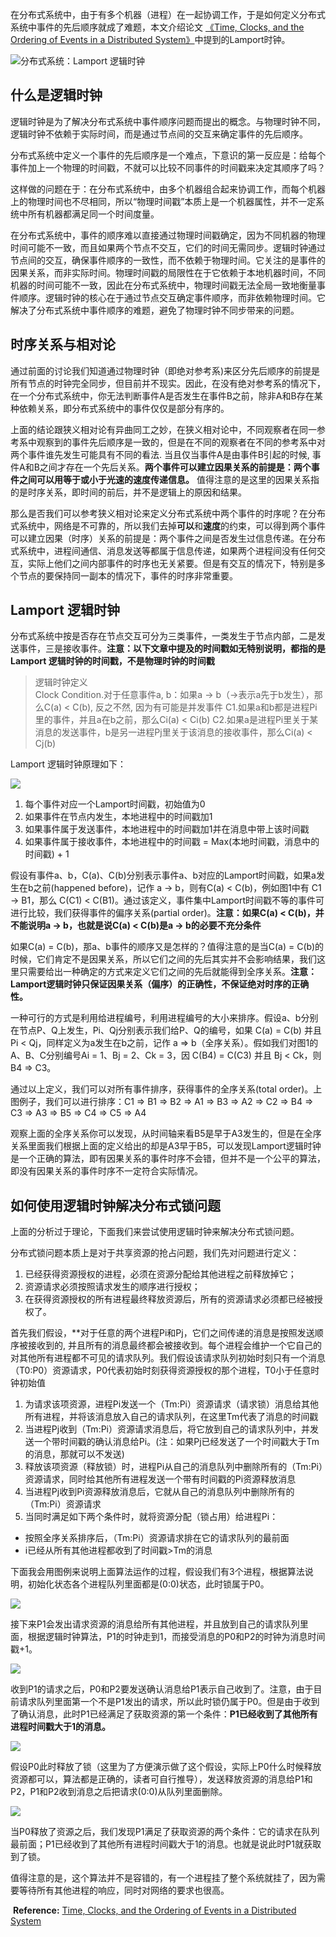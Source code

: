 
在分布式系统中，由于有多个机器（进程）在一起协调工作，于是如何定义分布式系统中事件的先后顺序就成了难题，本文介绍论文 [《Time, Clocks, and the Ordering of Events in a Distributed System》](https://lamport.azurewebsites.net/pubs/time-clocks.pdf)中提到的Lamport时钟。

![分布式系统：Lamport 逻辑时钟](https://pic1.zhimg.com/70/v2-a93f9b9ed5b8ea5c09f6f0499968184a_1440w.image?source=172ae18b&biz_tag=Post)
## 什么是逻辑时钟

逻辑时钟是为了解决分布式系统中事件顺序问题而提出的概念。与物理时钟不同，逻辑时钟不依赖于实际时间，而是通过节点间的交互来确定事件的先后顺序。

分布式系统中定义一个事件的先后顺序是一个难点，下意识的第一反应是：给每个事件加上一个物理的时间戳，不就可以比较不同事件的时间戳来决定其顺序了吗？

这样做的问题在于：在分布式系统中，由多个机器组合起来协调工作，而每个机器上的物理时间也不尽相同，所以“物理时间戳”本质上是一个机器属性，并不一定系统中所有机器都满足同一个时间度量。

在分布式系统中，事件的顺序难以直接通过物理时间戳确定，因为不同机器的物理时间可能不一致，而且如果两个节点不交互，它们的时间无需同步。逻辑时钟通过节点间的交互，确保事件顺序的一致性，而不依赖于物理时间。它关注的是事件的因果关系，而非实际时间。物理时间戳的局限性在于它依赖于本地机器时间，不同机器的时间可能不一致，因此在分布式系统中，物理时间戳无法全局一致地衡量事件顺序。逻辑时钟的核心在于通过节点交互确定事件顺序，而非依赖物理时间。它解决了分布式系统中事件顺序的难题，避免了物理时钟不同步带来的问题。

## 时序关系与相对论

通过前面的讨论我们知道通过物理时钟（即绝对参考系)来区分先后顺序的前提是所有节点的时钟完全同步，但目前并不现实。因此，在没有绝对参考系的情况下，在一个分布式系统中，你无法判断事件A是否发生在事件B之前，除非A和B存在某种依赖关系，即分布式系统中的事件仅仅是部分有序的。

上面的结论跟狭义相对论有异曲同工之妙，在狭义相对论中，不同观察者在同一参考系中观察到的事件先后顺序是一致的，但是在不同的观察者在不同的参考系中对两个事件谁先发生可能具有不同的看法. 当且仅当事件A是由事件B引起的时候, 事件A和B之间才存在一个先后关系。**两个事件可以建立因果关系的前提是：两个事件之间可以用等于或小于光速的速度传递信息。** 值得注意的是这里的因果关系指的是时序关系，即时间的前后，并不是逻辑上的原因和结果。

那么是否我们可以参考狭义相对论来定义分布式系统中两个事件的时序呢？在分布式系统中，网络是不可靠的，所以我们去掉**可以**和**速度**的约束，可以得到两个事件可以建立因果（时序）关系的前提是：两个事件之间是否发生过信息传递。在分布式系统中，进程间通信、消息发送等都属于信息传递，如果两个进程间没有任何交互，实际上他们之间内部事件的时序也无关紧要。但是有交互的情况下，特别是多个节点的要保持同一副本的情况下，事件的时序非常重要。

## Lamport 逻辑时钟

分布式系统中按是否存在节点交互可分为三类事件，一类发生于节点内部，二是发送事件，三是接收事件。**注意：以下文章中提及的时间戳如无特别说明，都指的是Lamport 逻辑时钟的时间戳，不是物理时钟的时间戳**

> 逻辑时钟定义  
> Clock Condition.对于任意事件a, b：如果a -> b（->表示a先于b发生），那么C(a) < C(b), 反之不然, 因为有可能是并发事件 C1.如果a和b都是进程Pi里的事件，并且a在b之前，那么Ci(a) < Ci(b) C2.如果a是进程Pi里关于某消息的发送事件，b是另一进程Pj里关于该消息的接收事件，那么Ci(a) < Cj(b)

Lamport 逻辑时钟原理如下：

  

![](https://pic3.zhimg.com/v2-73802100fa3320b510449733aa3b0942_1440w.jpg)

1. 每个事件对应一个Lamport时间戳，初始值为0
2. 如果事件在节点内发生，本地进程中的时间戳加1
3. 如果事件属于发送事件，本地进程中的时间戳加1并在消息中带上该时间戳
4. 如果事件属于接收事件，本地进程中的时间戳 = Max(本地时间戳，消息中的时间戳) + 1

假设有事件a、b，C(a)、C(b)分别表示事件a、b对应的Lamport时间戳，如果a发生在b之前(happened before)，记作 a -> b，则有C(a) < C(b)，例如图1中有 C1 -> B1，那么 C(C1) < C(B1)。通过该定义，事件集中Lamport时间戳不等的事件可进行比较，我们获得事件的偏序关系(partial order)。**注意：如果C(a) < C(b)，并不能说明a -> b，也就是说C(a) < C(b)是a -> b的必要不充分条件**

如果C(a) = C(b)，那a、b事件的顺序又是怎样的？值得注意的是当C(a) = C(b)的时候，它们肯定不是因果关系，所以它们之间的先后其实并不会影响结果，我们这里只需要给出一种确定的方式来定义它们之间的先后就能得到全序关系。**注意：Lamport逻辑时钟只保证因果关系（偏序）的正确性，不保证绝对时序的正确性。**

一种可行的方式是利用给进程编号，利用进程编号的大小来排序。假设a、b分别在节点P、Q上发生，Pi、Qj分别表示我们给P、Q的编号，如果 C(a) = C(b) 并且 Pi < Qj，同样定义为a发生在b之前，记作 a => b（全序关系）。假如我们对图1的A、B、C分别编号Ai = 1、Bj = 2、Ck = 3，因 C(B4) = C(C3) 并且 Bj < Ck，则 B4 => C3。

通过以上定义，我们可以对所有事件排序，获得事件的全序关系(total order)。上图例子，我们可以进行排序：C1 => B1 => B2 => A1 => B3 => A2 => C2 => B4 => C3 => A3 => B5 => C4 => C5 => A4

观察上面的全序关系你可以发现，从时间轴来看B5是早于A3发生的，但是在全序关系里面我们根据上面的定义给出的却是A3早于B5，可以发现Lamport逻辑时钟是一个正确的算法，即有因果关系的事件时序不会错，但并不是一个公平的算法，即没有因果关系的事件时序不一定符合实际情况。

## 如何使用逻辑时钟解决分布式锁问题

上面的分析过于理论，下面我们来尝试使用逻辑时钟来解决分布式锁问题。

分布式锁问题本质上是对于共享资源的抢占问题，我们先对问题进行定义：

1. 已经获得资源授权的进程，必须在资源分配给其他进程之前释放掉它；
2. 资源请求必须按照请求发生的顺序进行授权；
3. 在获得资源授权的所有进程最终释放资源后，所有的资源请求必须都已经被授权了。

首先我们假设，**对于任意的两个进程Pi和Pj，它们之间传递的消息是按照发送顺序被接收到的, 并且所有的消息最终都会被接收到。每个进程会维护一个它自己的对其他所有进程都不可见的请求队列。我们假设该请求队列初始时刻只有一个消息（T0:P0）资源请求，P0代表初始时刻获得资源授权的那个进程，T0小于任意时钟初始值

1. 为请求该项资源，进程Pi发送一个（Tm:Pi）资源请求（请求锁）消息给其他所有进程，并将该消息放入自己的请求队列，在这里Tm代表了消息的时间戳
2. 当进程Pj收到（Tm:Pi）资源请求消息后，将它放到自己的请求队列中，并发送一个带时间戳的确认消息给Pi。(注：如果Pj已经发送了一个时间戳大于Tm的消息，那就可以不发送)
3. 释放该项资源（释放锁）时，进程Pi从自己的消息队列中删除所有的（Tm:Pi）资源请求，同时给其他所有进程发送一个带有时间戳的Pi资源释放消息
4. 当进程Pj收到Pi资源释放消息后，它就从自己的消息队列中删除所有的（Tm:Pi）资源请求
5. 当同时满足如下两个条件时，就将资源分配（锁占用）给进程Pi：

- 按照全序关系排序后，（Tm:Pi）资源请求排在它的请求队列的最前面
- i已经从所有其他进程都收到了时间戳>Tm的消息

下面我会用图例来说明上面算法运作的过程，假设我们有3个进程，根据算法说明，初始化状态各个进程队列里面都是(0:0)状态，此时锁属于P0。


![](https://pica.zhimg.com/v2-e56484ff3030d8ff3d65af64d36a1872_1440w.jpg)

接下来P1会发出请求资源的消息给所有其他进程，并且放到自己的请求队列里面，根据逻辑时钟算法，P1的时钟走到1，而接受消息的P0和P2的时钟为消息时间戳+1。

![](https://pic2.zhimg.com/v2-d50405901b49c8ca105d3f57fe9e3e63_1440w.jpg)

收到P1的请求之后，P0和P2要发送确认消息给P1表示自己收到了。注意，由于目前请求队列里面第一个不是P1发出的请求，所以此时锁仍属于P0。但是由于收到了确认消息，此时P1已经满足了获取资源的第一个条件：**P1已经收到了其他所有进程时间戳大于1的消息。**

![](https://pic1.zhimg.com/v2-e68d8b888b9626dfa80478fc9f4b2638_1440w.jpg)


假设P0此时释放了锁（这里为了方便演示做了这个假设，实际上P0什么时候释放资源都可以，算法都是正确的，读者可自行推导），发送释放资源的消息给P1和P2，P1和P2收到消息之后把请求(0:0)从队列里面删除。

![](https://pic4.zhimg.com/v2-8ec47e1758e702fb5253c4aef7b9d311_1440w.jpg)

  

当P0释放了资源之后，我们发现P1满足了获取资源的两个条件：它的请求在队列最前面；P1已经收到了其他所有进程时间戳大于1的消息。也就是说此时P1就获取到了锁。

值得注意的是，这个算法并不是容错的，有一个进程挂了整个系统就挂了，因为需要等待所有其他进程的响应，同时对网络的要求也很高。


 **Reference:**
[Time, Clocks, and the Ordering of Events in a Distributed System](https://lamport.azurewebsites.net/pubs/time-clocks.pdf)